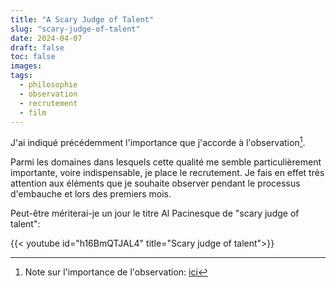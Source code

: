 ```yaml
---
title: "A Scary Judge of Talent"
slug: "scary-judge-of-talent"
date: 2024-04-07
draft: false
toc: false
images:
tags:
  - philosophie
  - observation
  - recrutement
  - film
---
```

J'ai indiqué précédemment l'importance que j'accorde à l'observation[^1].

Parmi les domaines dans lesquels cette qualité me semble particulièrement importante, voire indispensable, je place le recrutement. Je fais en effet très attention aux éléments que je souhaite observer pendant le processus d'embauche et lors des premiers mois.

Peut-être mériterai-je un jour le titre Al Pacinesque de "scary judge of talent":

{{< youtube id="h16BmQTJAL4" title="Scary judge of talent">}}

[^1]: Note sur l'importance de l'observation: [ici](../observation)